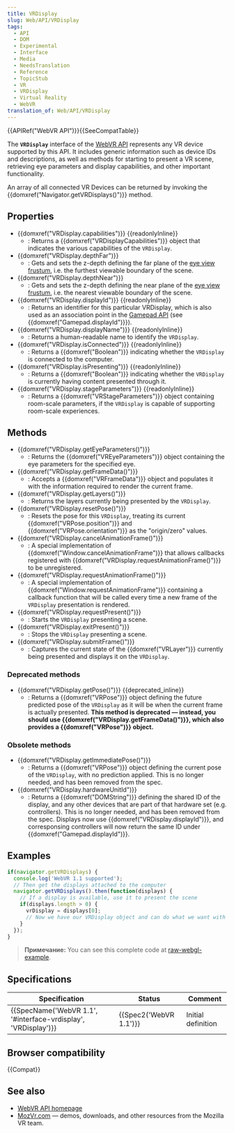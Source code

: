 ```yaml
---
title: VRDisplay
slug: Web/API/VRDisplay
tags:
  - API
  - DOM
  - Experimental
  - Interface
  - Media
  - NeedsTranslation
  - Reference
  - TopicStub
  - VR
  - VRDisplay
  - Virtual Reality
  - WebVR
translation_of: Web/API/VRDisplay
---
```


{{APIRef("WebVR API")}}{{SeeCompatTable}}

The **`VRDisplay`** interface of the [WebVR API](/ru/docs/Web/API/WebVR_API) represents any VR device supported by this API. It includes generic information such as device IDs and descriptions, as well as methods for starting to present a VR scene, retrieving eye parameters and display capabilities, and other important functionality.

An array of all connected VR Devices can be returned by invoking the {{domxref("Navigator.getVRDisplays()")}} method.

## Properties

- {{domxref("VRDisplay.capabilities")}} {{readonlyInline}}
  - : Returns a {{domxref("VRDisplayCapabilities")}} object that indicates the various capabilities of the `VRDisplay`.
- {{domxref("VRDisplay.depthFar")}}
  - : Gets and sets the z-depth defining the far plane of the [eye view frustum](https://en.wikipedia.org/wiki/Viewing_frustum), i.e. the furthest viewable boundary of the scene.
- {{domxref("VRDisplay.depthNear")}}
  - : Gets and sets the z-depth defining the near plane of the [eye view frustum](https://en.wikipedia.org/wiki/Viewing_frustum), i.e. the nearest viewable boundary of the scene.
- {{domxref("VRDisplay.displayId")}} {{readonlyInline}}
  - : Returns an identifier for this particular VRDisplay, which is also used as an association point in the [Gamepad API](/ru/docs/Web/API/Gamepad_API) (see {{domxref("Gamepad.displayId")}}).
- {{domxref("VRDisplay.displayName")}} {{readonlyInline}}
  - : Returns a human-readable name to identify the `VRDisplay`.
- {{domxref("VRDisplay.isConnected")}} {{readonlyInline}}
  - : Returns a {{domxref("Boolean")}} indicating whether the `VRDisplay` is connected to the computer.
- {{domxref("VRDisplay.isPresenting")}} {{readonlyInline}}
  - : Returns a {{domxref("Boolean")}} indicating whether the `VRDisplay` is currently having content presented through it.
- {{domxref("VRDisplay.stageParameters")}} {{readonlyInline}}
  - : Returns a {{domxref("VRStageParameters")}} object containing room-scale parameters, if the `VRDisplay` is capable of supporting room-scale experiences.

## Methods

- {{domxref("VRDisplay.getEyeParameters()")}}
  - : Returns the {{domxref("VREyeParameters")}} object containing the eye parameters for the specified eye.
- {{domxref("VRDisplay.getFrameData()")}}
  - : Accepts a {{domxref("VRFrameData")}} object and populates it with the information required to render the current frame.
- {{domxref("VRDisplay.getLayers()")}}
  - : Returns the layers currently being presented by the `VRDisplay`.
- {{domxref("VRDisplay.resetPose()")}}
  - : Resets the pose for this `VRDisplay`, treating its current {{domxref("VRPose.position")}} and {{domxref("VRPose.orientation")}} as the "origin/zero" values.
- {{domxref("VRDisplay.cancelAnimationFrame()")}}
  - : A special implementation of {{domxref("Window.cancelAnimationFrame")}} that allows callbacks registered with {{domxref("VRDisplay.requestAnimationFrame()")}} to be unregistered.
- {{domxref("VRDisplay.requestAnimationFrame()")}}
  - : A special implementation of {{domxref("Window.requestAnimationFrame")}} containing a callback function that will be called every time a new frame of the `VRDisplay` presentation is rendered.
- {{domxref("VRDisplay.requestPresent()")}}
  - : Starts the `VRDisplay` presenting a scene.
- {{domxref("VRDisplay.exitPresent()")}}
  - : Stops the `VRDisplay` presenting a scene.
- {{domxref("VRDisplay.submitFrame()")}}
  - : Captures the current state of the {{domxref("VRLayer")}} currently being presented and displays it on the `VRDisplay`.

### Deprecated methods

- {{domxref("VRDisplay.getPose()")}} {{deprecated_inline}}
  - : Returns a {{domxref("VRPose")}} object defining the future predicted pose of the `VRDisplay` as it will be when the current frame is actually presented. **This method is deprecated — instead, you should use {{domxref("VRDisplay.getFrameData()")}}, which also provides a {{domxref("VRPose")}} object.**

### Obsolete methods

- {{domxref("VRDisplay.getImmediatePose()")}}
  - : Returns a {{domxref("VRPose")}} object defining the current pose of the `VRDisplay`, with no prediction applied. This is no longer needed, and has been removed from the spec.
- {{domxref("VRDisplay.hardwareUnitId")}}
  - : Returns a {{domxref("DOMString")}} defining the shared ID of the display, and any other devices that are part of that hardware set (e.g. controllers). This is no longer needed, and has been removed from the spec. Displays now use {{domxref("VRDisplay.displayId")}}, and corresponsing controllers will now return the same ID under {{domxref("Gamepad.displayId")}}.

## Examples

```js
if(navigator.getVRDisplays) {
  console.log('WebVR 1.1 supported');
  // Then get the displays attached to the computer
  navigator.getVRDisplays().then(function(displays) {
    // If a display is available, use it to present the scene
    if(displays.length > 0) {
      vrDisplay = displays[0];
      // Now we have our VRDisplay object and can do what we want with it
    }
  });
}
```

> **Примечание:** You can see this complete code at [raw-webgl-example](https://github.com/mdn/webvr-tests/blob/master/raw-webgl-example/webgl-demo.js).

## Specifications

| Specification                                                                        | Status                       | Comment            |
| ------------------------------------------------------------------------------------ | ---------------------------- | ------------------ |
| {{SpecName('WebVR 1.1', '#interface-vrdisplay', 'VRDisplay')}} | {{Spec2('WebVR 1.1')}} | Initial definition |

## Browser compatibility

{{Compat}}

## See also

- [WebVR API homepage](/ru/docs/Web/API/WebVR_API)
- [MozVr.com](http://mozvr.com/) — demos, downloads, and other resources from the Mozilla VR team.
